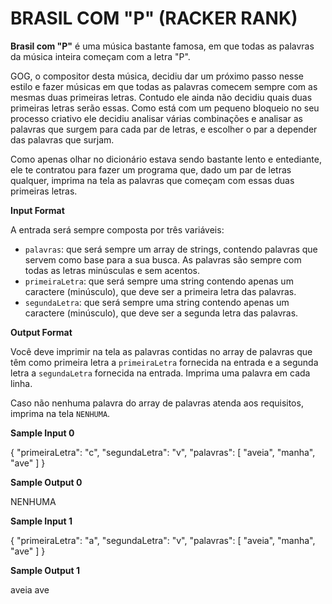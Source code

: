 # BRASIL COM "P" (RACKER RANK)

**Brasil com "P"** é uma música bastante famosa, em que todas as palavras da música inteira começam com a letra "P".

GOG, o compositor desta música, decidiu dar um próximo passo nesse estilo e fazer músicas em que todas as palavras comecem sempre com as mesmas duas primeiras letras. Contudo ele ainda não decidiu quais duas primeiras letras serão essas. Como está com um pequeno bloqueio no seu processo criativo ele decidiu analisar várias combinações e analisar as palavras que surgem para cada par de letras, e escolher o par a depender das palavras que surjam.

Como apenas olhar no dicionário estava sendo bastante lento e entediante, ele te contratou para fazer um programa que, dado um par de letras qualquer, imprima na tela as palavras que começam com essas duas primeiras letras.

**Input Format**

A entrada será sempre composta por três variáveis:

- `palavras`: que será sempre um array de strings, contendo palavras que servem como base para a sua busca. As palavras são sempre com todas as letras minúsculas e sem acentos.
- `primeiraLetra`: que será sempre uma string contendo apenas um caractere (minúsculo), que deve ser a primeira letra das palavras.
- `segundaLetra`: que será sempre uma string contendo apenas um caractere (minúsculo), que deve ser a segunda letra das palavras.

**Output Format**

Você deve imprimir na tela as palavras contidas no array de palavras que têm como primeira letra a `primeiraLetra` fornecida na entrada e a segunda letra a `segundaLetra` fornecida na entrada. Imprima uma palavra em cada linha.

Caso não nenhuma palavra do array de palavras atenda aos requisitos, imprima na tela `NENHUMA`.

**Sample Input 0**

{
"primeiraLetra": "c",
"segundaLetra": "v",
"palavras": [
"aveia",
"manha",
"ave"
]
}

**Sample Output 0**

NENHUMA

**Sample Input 1**

{
"primeiraLetra": "a",
"segundaLetra": "v",
"palavras": [
"aveia",
"manha",
"ave"
]
}

**Sample Output 1**

aveia
ave
